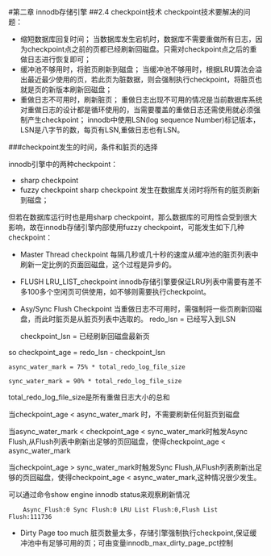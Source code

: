 #第二章 innodb存储引擎
##2.4 checkpoint技术
checkpoint技术要解决的问题：
* 缩短数据库回复时间；
 当数据库发生宕机时，数据库不需要重做所有日志，因为checkpoint点之前的页都已经刷新回磁盘。只需对checkpoint点之后的重做日志进行恢复即可；
* 缓冲池不够用时，将脏页刷新到磁盘；
 当缓冲池不够用时，根据LRU算法会溢出最近最少使用的页，若此页为脏数据，则会强制执行checkpoint，将脏页也就是页的新版本刷新回磁盘；
* 重做日志不可用时，刷新脏页；
 重做日志出现不可用的情况是当前数据库系统对重做日志的设计都是循环使用的，当需要覆盖的重做日志还需使用就必须强制产生checkpoint；
innodb中使用LSN(log sequence Number)标记版本，LSN是八字节的数，每页有LSN,重做日志也有LSN。

###checkpoint发生的时间，条件和脏页的选择

innodb引擎中的两种checkpoint：
* sharp checkpoint
* fuzzy checkpoint
sharp checkpoint 发生在数据库关闭时将所有的脏页刷新到磁盘；

但若在数据库运行时也是用sharp checkpoint，那么数据库的可用性会受到很大影响，故在innodb存储引擎内部使用fuzzy checkpoint，可能发生如下几种checkpoint：
* Master Thread checkpoint
 每隔几秒或几十秒的速度从缓冲池的脏页列表中刷新一定比例的页面回磁盘，这个过程是异步的。
* FLUSH LRU_LIST_checkpoint
 innodb存储引擎要保证LRU列表中需要有差不多100多个空闲页可供使用，如不够则需要执行checkpoint。
* Asy/Sync Flush Checkpoint
 当重做日志不可用时，需强制将一些页刷新回磁盘，而此时脏页是从脏页列表中选取的。
	redo_lsn = 已经写入到LSN

	checkpoint_lsn = 已经刷新回磁盘最新页
	
 so checkpoint_age = redo_lsn - checkpoint_lsn	
 
	async_water_mark = 75% * total_redo_log_file_size
	
	sync_water_mark = 90% * total_redo_log_file_size
	
 total_redo_log_file_size是所有重做日志大小的总和

 当checkpoint_age < async_water_mark 时，不需要刷新任何脏页到磁盘
 
 当async_water_mark < checkpoint_age < sync_water_mark时触发Async Flush,从Flush列表中刷新出足够的页回磁盘，使得checkpoint_age < async_water_mark
 
 当checkpoint_age >  sync_water_mark时触发Sync Flush,从Flush列表刷新出足够的页回磁盘，使得checkpoint_age < async_water_mark,这种情况很少发生。

 可以通过命令show engine innodb status来观察刷新情况
 
		Async_Flush:0 Sync Flush:0 LRU List Flush:0,Flush List Flush:111736
* Dirty Page too much
 脏页数量太多，存储引擎强制执行checkpoint,保证缓冲池中有足够可用的页；可由变量innodb_max_dirty_page_pct控制


